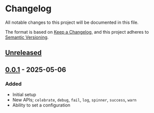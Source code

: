 # Changelog

All notable changes to this project will be documented in this file.

The format is based on [Keep a Changelog](https://keepachangelog.com/en/1.1.0/),
and this project adheres to [Semantic Versioning](https://semver.org/spec/v2.0.0.html).

## [Unreleased]

## [0.0.1] - 2025-05-06

### Added

- Initial setup
- New APIs; `celebrate`, `debug`, `fail`, `log`, `spinner`, `success`, `warn`
- Ability to set a configuration

[unreleased]: https://github.com/simmo/jinju/compare/0.0.1...HEAD
[@simmo]: https://github.com/simmo

[0.0.1]: https://github.com/simmo/jinju/compare/0.0.1-beta.16...0.0.1
